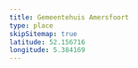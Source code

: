 ```yaml
---
title: Gemeentehuis Amersfoort
type: place
skipSitemap: true
latitude: 52.156716
longitude: 5.384169
---
```

